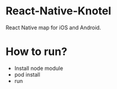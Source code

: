 # React-Native-Knotel

React Native map for iOS and Android.

# How to run?

- Install node module
- pod install
- run